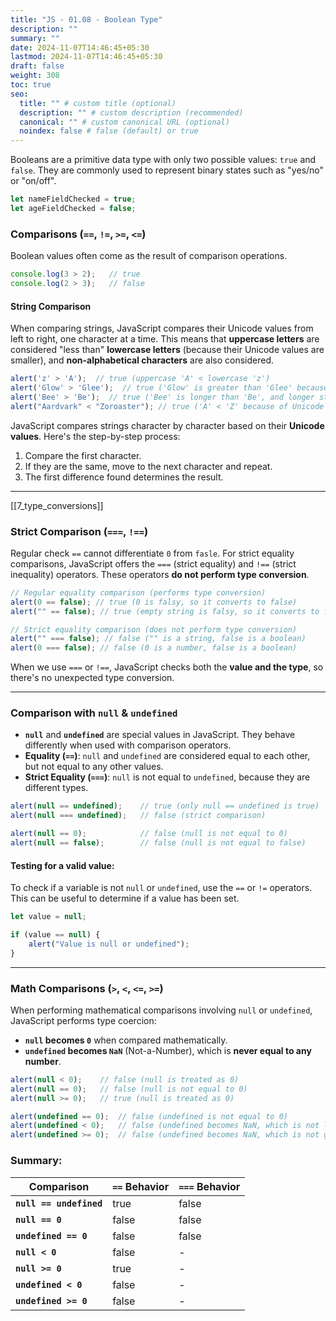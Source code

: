 ```yaml
---
title: "JS - 01.08 - Boolean Type"
description: ""
summary: ""
date: 2024-11-07T14:46:45+05:30
lastmod: 2024-11-07T14:46:45+05:30
draft: false
weight: 308
toc: true
seo:
  title: "" # custom title (optional)
  description: "" # custom description (recommended)
  canonical: "" # custom canonical URL (optional)
  noindex: false # false (default) or true
---
```




Booleans are a primitive data type with only two possible values: `true` and `false`. They are commonly used to represent binary states such as "yes/no" or "on/off".

```js
let nameFieldChecked = true;
let ageFieldChecked = false;
```

### Comparisons (`==`, `!=`, `>=`, `<=`)

Boolean values often come as the result of comparison operations.

```js
console.log(3 > 2);   // true
console.log(2 > 3);   // false
```

#### String Comparison

When comparing strings, JavaScript compares their Unicode values from left to right, one character at a time. This means that **uppercase letters** are considered "less than" **lowercase letters** (because their Unicode values are smaller), and **non-alphabetical characters** are also considered.

```js
alert('z' > 'A');  // true (uppercase 'A' < lowercase 'z')
alert('Glow' > 'Glee');  // true ('Glow' is greater than 'Glee' because 'o' > 'e')
alert('Bee' > 'Be');  // true ('Bee' is longer than 'Be', and longer strings are greater)
alert("Aardvark" < "Zoroaster"); // true ('A' < 'Z' because of Unicode comparison)
```

JavaScript compares strings character by character based on their **Unicode values**. Here's the step-by-step process:

1. Compare the first character.
2. If they are the same, move to the next character and repeat.
3. The first difference found determines the result.

---
[[7_type_conversions]]


### Strict Comparison (`===`, `!==`)

Regular check `==` cannot differentiate `0` from `fasle`.
For strict equality comparisons, JavaScript offers the `===` (strict equality) and `!==` (strict inequality) operators. These operators **do not perform type conversion**.


```js
// Regular equality comparison (performs type conversion)
alert(0 == false); // true (0 is falsy, so it converts to false)
alert("" == false); // true (empty string is falsy, so it converts to false)

// Strict equality comparison (does not perform type conversion)
alert("" === false); // false ("" is a string, false is a boolean)
alert(0 === false); // false (0 is a number, false is a boolean)
```

When we use `===` or `!==`, JavaScript checks both the **value and the type**, so there's no unexpected type conversion.

---

### Comparison with `null` & `undefined`

- **`null`** and **`undefined`** are special values in JavaScript. They behave differently when used with comparison operators.
- **Equality (`==`)**: `null` and `undefined` are considered equal to each other, but not equal to any other values.
- **Strict Equality (`===`)**: `null` is not equal to `undefined`, because they are different types.

```js
alert(null == undefined);    // true (only null == undefined is true)
alert(null === undefined);   // false (strict comparison)

alert(null == 0);            // false (null is not equal to 0)
alert(null == false);        // false (null is not equal to false)
```

#### Testing for a valid value:

To check if a variable is not `null` or `undefined`, use the `==` or `!=` operators. This can be useful to determine if a value has been set.

```js
let value = null;

if (value == null) {
    alert("Value is null or undefined");
}
```

---

### Math Comparisons (`>`, `<`, `<=`, `>=`)

When performing mathematical comparisons involving `null` or `undefined`, JavaScript performs type coercion:

- **`null` becomes `0`** when compared mathematically.
- **`undefined` becomes `NaN`** (Not-a-Number), which is **never equal to any number**.

```js
alert(null < 0);    // false (null is treated as 0)
alert(null == 0);   // false (null is not equal to 0)
alert(null >= 0);   // true (null is treated as 0)

alert(undefined == 0);  // false (undefined is not equal to 0)
alert(undefined < 0);   // false (undefined becomes NaN, which is not less than 0)
alert(undefined >= 0);  // false (undefined becomes NaN, which is not greater than or equal to 0)
```

### Summary:

| Comparison          | `==` Behavior                      | `===` Behavior                         |
|---------------------|------------------------------------|----------------------------------------|
| **`null == undefined`** | true                               | false                                  |
| **`null == 0`**         | false                              | false                                  |
| **`undefined == 0`**    | false                              | false                                  |
| **`null < 0`**          | false                              | -                                      |
| **`null >= 0`**         | true                               | -                                      |
| **`undefined < 0`**     | false                              | -                                      |
| **`undefined >= 0`**    | false                              | -                                      |
